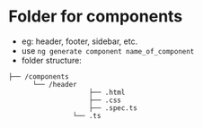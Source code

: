 # Folder for components

- eg: header, footer, sidebar, etc.
- use `ng generate component name_of_component`
- folder structure:
```
├── /components
	  └── /header
					├── .html
					├── .css
					├── .spec.ts
	  			└── .ts
```